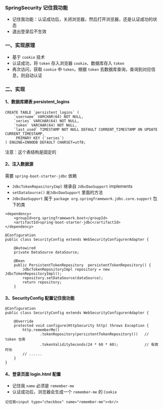 ### SpringSecurity 记住我功能
* 记住我功能：认证成功后，关闭浏览器，然后打开浏览器，还是认证成功的状态
* 退出登录后不生效

### 一、实现原理
* 基于 `cookie` 技术
* 认证成功，将 `token` 存入浏览器 `cookie`、数据库存入 `token`
* 再次访问，获取 `cookie` 中 `token`，根据 `token` 去数据库查询，查询到对应信息，则自动认证


### 二、实现
#### 1、数据库建表 persistent_logins
```
CREATE TABLE `persistent_logins` (
    `username` VARCHAR(64) NOT NULL,
    `series` VARCHAR(64) NOT NULL,
    `token` VARCHAR(64) NOT NULL,
    `last_used` TIMESTAMP NOT NULL DEFAULT CURRENT_TIMESTAMP ON UPDATE CURRENT_TIMESTAMP,
     PRIMARY KEY (`series`)
) ENGINE=INNODB DEFAULT CHARSET=utf8;
```

注意：这个表结构是固定的


#### 2、注入数据源
需要 `spring-boot-starter-jdbc` 依赖
* `JdbcTokenRepositoryImpl` 继承自 `JdbcDaoSupport` implements
* `setDataSource()` `是JdbcDaoSupport` 里面的方法
* `JdbcDaoSupport` 属于 `package org.springframework.jdbc.core.support` 包下的类

```
<dependency>
    <groupId>org.springframework.boot</groupId>
    <artifactId>spring-boot-starter-jdbc</artifactId>
</dependency>
```

```
@Configuration
public class SecurityConfig extends WebSecurityConfigurerAdapter {

    @Autowired
    private DataSource dataSource;

    @Bean
    public PersistentTokenRepository  persistentTokenRepository() {
        JdbcTokenRepositoryImpl repository = new JdbcTokenRepositoryImpl();
        repository.setDataSource(dataSource);
        return repository;
    }
```


#### 3、SecurityConfig 配置记住我功能
```
@Configuration
public class SecurityConfig extends WebSecurityConfigurerAdapter {

    @Override
    protected void configure(HttpSecurity http) throws Exception {
        http.rememberMe()
                .tokenRepository(persistentTokenRepository())   // token 仓库
                .tokenValiditySeconds(24 * 60 * 60);            // 有效时长
        // ......
    }
}

```

#### 4、登录页面 login.html 配置
* 记住我 `name` 必须是 `remember-me`
* 认证成功后，浏览器会生成一个 `remember-me` 的 `Cookie`

```
记住我<input type="checkbox" name="remember-me"><br/>
```



